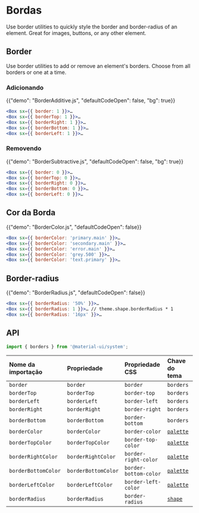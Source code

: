 # Bordas

<p class="description">Use border utilities to quickly style the border and border-radius of an element. Great for images, buttons, or any other element.</p>

## Border

Use border utilities to add or remove an element's borders. Choose from all borders or one at a time.

### Adicionando

{{"demo": "BorderAdditive.js", "defaultCodeOpen": false, "bg": true}}

```jsx
<Box sx={{ border: 1 }}>…
<Box sx={{ borderTop: 1 }}>…
<Box sx={{ borderRight: 1 }}>…
<Box sx={{ borderBottom: 1 }}>…
<Box sx={{ borderLeft: 1 }}>…
```

### Removendo

{{"demo": "BorderSubtractive.js", "defaultCodeOpen": false, "bg": true}}

```jsx
<Box sx={{ border: 0 }}>…
<Box sx={{ borderTop: 0 }}>…
<Box sx={{ borderRight: 0 }}>…
<Box sx={{ borderBottom: 0 }}>…
<Box sx={{ borderLeft: 0 }}>…
```

## Cor da Borda

{{"demo": "BorderColor.js", "defaultCodeOpen": false}}

```jsx
<Box sx={{ borderColor: 'primary.main' }}>…
<Box sx={{ borderColor: 'secondary.main' }}>…
<Box sx={{ borderColor: 'error.main' }}>…
<Box sx={{ borderColor: 'grey.500' }}>…
<Box sx={{ borderColor: 'text.primary' }}>…
```

## Border-radius

{{"demo": "BorderRadius.js", "defaultCodeOpen": false}}

```jsx
<Box sx={{ borderRadius: '50%' }}>…
<Box sx={{ borderRadius: 1 }}>… // theme.shape.borderRadius * 1
<Box sx={{ borderRadius: '16px' }}>…
```

## API

```js
import { borders } from '@material-ui/system';
```

| Nome da importação  | Propriedade         | Propriedade CSS       | Chave do tema                                                                |
|:------------------- |:------------------- |:--------------------- |:---------------------------------------------------------------------------- |
| `border`            | `border`            | `border`              | `borders`                                                                    |
| `borderTop`         | `borderTop`         | `border-top`          | `borders`                                                                    |
| `borderLeft`        | `borderLeft`        | `border-left`         | `borders`                                                                    |
| `borderRight`       | `borderRight`       | `border-right`        | `borders`                                                                    |
| `borderBottom`      | `borderBottom`      | `border-bottom`       | `borders`                                                                    |
| `borderColor`       | `borderColor`       | `border-color`        | [`palette`](/material-ui/customization/default-theme/?expand-path=$.palette) |
| `borderTopColor`    | `borderTopColor`    | `border-top-color`    | [`palette`](/material-ui/customization/default-theme/?expand-path=$.palette) |
| `borderRightColor`  | `borderRightColor`  | `border-right-color`  | [`palette`](/material-ui/customization/default-theme/?expand-path=$.palette) |
| `borderBottomColor` | `borderBottomColor` | `border-bottom-color` | [`palette`](/material-ui/customization/default-theme/?expand-path=$.palette) |
| `borderLeftColor`   | `borderLeftColor`   | `border-left-color`   | [`palette`](/material-ui/customization/default-theme/?expand-path=$.palette) |
| `borderRadius`      | `borderRadius`      | `border-radius`       | [`shape`](/material-ui/customization/default-theme/?expand-path=$.shape)     |
